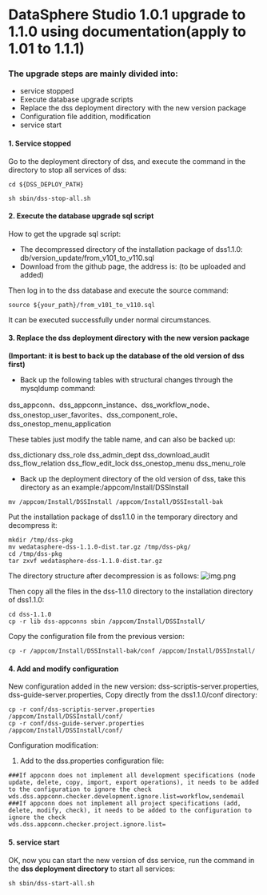 # DataSphere Studio 1.0.1 upgrade to 1.1.0 using documentation(apply to 1.01 to 1.1.1)

### The upgrade steps are mainly divided into:
- service stopped
- Execute database upgrade scripts
- Replace the dss deployment directory with the new version package
- Configuration file addition, modification
- service start

#### 1. Service stopped
Go to the deployment directory of dss, and execute the command in the directory to stop all services of dss:
```shell
cd ${DSS_DEPLOY_PATH}

sh sbin/dss-stop-all.sh
````
#### 2. Execute the database upgrade sql script

How to get the upgrade sql script:

- The decompressed directory of the installation package of dss1.1.0: db/version_update/from_v101_to_v110.sql
- Download from the github page, the address is: (to be uploaded and added)

Then log in to the dss database and execute the source command:

```shell
source ${your_path}/from_v101_to_v110.sql
```
It can be executed successfully under normal circumstances.

#### 3. Replace the dss deployment directory with the new version package

**(Important: it is best to back up the database of the old version of dss first)**

- Back up the following tables with structural changes through the mysqldump command:

dss_appconn、dss_appconn_instance、dss_workflow_node、dss_onestop_user_favorites、dss_component_role、dss_onestop_menu_application



These tables just modify the table name, and can also be backed up:

dss_dictionary
dss_role
dss_admin_dept
dss_download_audit
dss_flow_relation
dss_flow_edit_lock
dss_onestop_menu
dss_menu_role

- Back up the deployment directory of the old version of dss, take this directory as an example:/appcom/Install/DSSInstall
```shell
mv /appcom/Install/DSSInstall /appcom/Install/DSSInstall-bak
```

Put the installation package of dss1.1.0 in the temporary directory and decompress it:
```shell
mkdir /tmp/dss-pkg
mv wedatasphere-dss-1.1.0-dist.tar.gz /tmp/dss-pkg/
cd /tmp/dss-pkg
tar zxvf wedatasphere-dss-1.1.0-dist.tar.gz
```
The directory structure after decompression is as follows:
![img.png](../Images/Install_and_Deploy/DolphinschedulerAppConn_deployment/img.png)

Then copy all the files in the dss-1.1.0 directory to the installation directory of dss1.1.0:
```shell
cd dss-1.1.0
cp -r lib dss-appconns sbin /appcom/Install/DSSInstall/
```

Copy the configuration file from the previous version:
```shell
cp -r /appcom/Install/DSSInstall-bak/conf /appcom/Install/DSSInstall/
```

#### 4. Add and modify configuration

New configuration added in the new version: dss-scriptis-server.properties, dss-guide-server.properties,
Copy directly from the dss1.1.0/conf directory:

```shell
cp -r conf/dss-scriptis-server.properties /appcom/Install/DSSInstall/conf/
cp -r conf/dss-guide-server.properties /appcom/Install/DSSInstall/conf/
```

Configuration modification:

1. Add to the dss.properties configuration file:
```properties
###If appconn does not implement all development specifications (node update, delete, copy, import, export operations), it needs to be added to the configuration to ignore the check
wds.dss.appconn.checker.development.ignore.list=workflow,sendemail
###If appconn does not implement all project specifications (add, delete, modify, check), it needs to be added to the configuration to ignore the check
wds.dss.appconn.checker.project.ignore.list=
```

#### 5. service start
OK, now you can start the new version of dss service, run the command in the **dss deployment directory** to start all services:

```shell
sh sbin/dss-start-all.sh 
```




